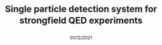 ---
title: "Single particle detection system for strong-field QED experiments"
collection: publications
permalink: /publication/01/12/2021-paper-title-number-3
date: 01/12/2021
venue: 'paper'
title: "Single particle detection system for strong&#150;field QED experiments"
authors: "<b>F. C. Salgado</b>,  N. Cavanagh, M. Tamburini, D. W. Storey, <i>et al.</i>"
journal: "New J. Phys."
location: "nan"
volume: "24"
page: "15002"
year: "2021"
doi: "https://doi.org/10.1088/1367-2630/ac4283"
---